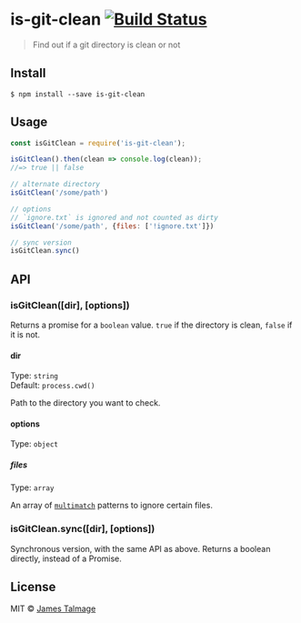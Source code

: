 # is-git-clean [![Build Status](https://travis-ci.org/jamestalmage/is-git-clean.svg?branch=master)](https://travis-ci.org/jamestalmage/is-git-clean)

> Find out if a git directory is clean or not


## Install

```
$ npm install --save is-git-clean
```


## Usage

```js
const isGitClean = require('is-git-clean');

isGitClean().then(clean => console.log(clean));
//=> true || false

// alternate directory
isGitClean('/some/path')

// options
// `ignore.txt` is ignored and not counted as dirty
isGitClean('/some/path', {files: ['!ignore.txt']})

// sync version
isGitClean.sync()
```


## API

### isGitClean([dir], [options])

Returns a promise for a `boolean` value. `true` if the directory is clean, `false` if it is not.

#### dir

Type: `string` <br>
Default: `process.cwd()`

Path to the directory you want to check.

#### options

Type: `object`

##### files

Type: `array`

An array of [`multimatch`](https://github.com/sindresorhus/multimatch) patterns to ignore certain files.

### isGitClean.sync([dir], [options])

Synchronous version, with the same API as above. Returns a boolean directly, instead of a Promise.

## License

MIT © [James Talmage](http://github.com/jamestalmage)
